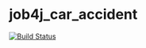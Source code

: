 # job4j_car_accident

[![Build Status](https://travis-ci.com/AzatIdrisov/job4j_car_accident.svg?branch=master)](https://travis-ci.com/AzatIdrisov/job4j_car_accident)